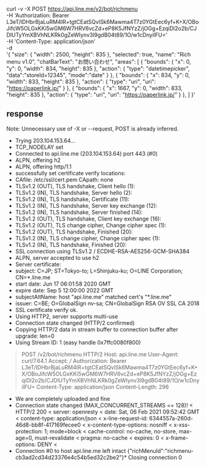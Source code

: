 curl -v -X POST https://api.line.me/v2/bot/richmenu \
-H 'Authorization: Bearer L3eT/IDHbrBjaLuRM4IR+tgtCEatSQvlSk6Mawma4T7z0YGtEec6yf+K+X/OBoJifcW5OLGxKKi5wGM6W7HRV6vcZd+eP8K5JfNYzZ/jOGg+EzqiDl2o2b/CJDlUTyYmXBVhNLKRk0gZeWIynv3l9gdB04t89/1O/w1cDnyilFU=' \
-H 'Content-Type: application/json' \
-d \
'{
  "size": {
    "width": 2500,
    "height": 835
   },
   "selected": true,
   "name": "Rich menu v1.0",
   "chatBarText": "お問い合わせ",
   "areas": [
    {
      "bounds": {
        "x": 0,
        "y": 0,
        "width": 834,
        "height": 835
      },
      "action": {
        "type": "datetimepicker",
        "data":"storeId=12345",
        "mode":"date"
      }
    },
    {
      "bounds": {
        "x": 834,
        "y": 0,
        "width": 833,
        "height": 835
      },
      "action": {
        "type": "uri",
        "uri": "https://paperlink.jp/"
      }
    },
    {
      "bounds": {
        "x": 1667,
        "y": 0,
        "width": 833,
        "height": 835
      },
      "action": {
        "type": "uri",
        "uri": "https://paperlink.jp/"
      }
    },
  ]
}'

## response

Note: Unnecessary use of -X or --request, POST is already inferred.
*   Trying 203.104.153.64...
* TCP_NODELAY set
* Connected to api.line.me (203.104.153.64) port 443 (#0)
* ALPN, offering h2
* ALPN, offering http/1.1
* successfully set certificate verify locations:
*   CAfile: /etc/ssl/cert.pem
  CApath: none
* TLSv1.2 (OUT), TLS handshake, Client hello (1):
* TLSv1.2 (IN), TLS handshake, Server hello (2):
* TLSv1.2 (IN), TLS handshake, Certificate (11):
* TLSv1.2 (IN), TLS handshake, Server key exchange (12):
* TLSv1.2 (IN), TLS handshake, Server finished (14):
* TLSv1.2 (OUT), TLS handshake, Client key exchange (16):
* TLSv1.2 (OUT), TLS change cipher, Change cipher spec (1):
* TLSv1.2 (OUT), TLS handshake, Finished (20):
* TLSv1.2 (IN), TLS change cipher, Change cipher spec (1):
* TLSv1.2 (IN), TLS handshake, Finished (20):
* SSL connection using TLSv1.2 / ECDHE-RSA-AES256-GCM-SHA384
* ALPN, server accepted to use h2
* Server certificate:
*  subject: C=JP; ST=Tokyo-to; L=Shinjuku-ku; O=LINE Corporation; CN=*.line.me
*  start date: Jun 17 06:01:58 2020 GMT
*  expire date: Sep  5 12:00:00 2022 GMT
*  subjectAltName: host "api.line.me" matched cert's "*.line.me"
*  issuer: C=BE; O=GlobalSign nv-sa; CN=GlobalSign RSA OV SSL CA 2018
*  SSL certificate verify ok.
* Using HTTP2, server supports multi-use
* Connection state changed (HTTP/2 confirmed)
* Copying HTTP/2 data in stream buffer to connection buffer after upgrade: len=0
* Using Stream ID: 1 (easy handle 0x7ffc0080f800)
> POST /v2/bot/richmenu HTTP/2
> Host: api.line.me
> User-Agent: curl/7.64.1
> Accept: */*
> Authorization: Bearer L3eT/IDHbrBjaLuRM4IR+tgtCEatSQvlSk6Mawma4T7z0YGtEec6yf+K+X/OBoJifcW5OLGxKKi5wGM6W7HRV6vcZd+eP8K5JfNYzZ/jOGg+EzqiDl2o2b/CJDlUTyYmXBVhNLKRk0gZeWIynv3l9gdB04t89/1O/w1cDnyilFU=
> Content-Type: application/json
> Content-Length: 296
> 
* We are completely uploaded and fine
* Connection state changed (MAX_CONCURRENT_STREAMS == 128)!
< HTTP/2 200 
< server: openresty
< date: Sat, 06 Feb 2021 09:52:42 GMT
< content-type: application/json
< x-line-request-id: 6344557a-260d-46d8-bb8f-417169fecee0
< x-content-type-options: nosniff
< x-xss-protection: 1; mode=block
< cache-control: no-cache, no-store, max-age=0, must-revalidate
< pragma: no-cache
< expires: 0
< x-frame-options: DENY
< 
* Connection #0 to host api.line.me left intact
{"richMenuId":"richmenu-cb3ad2cd34d23376e4c54b5ed32c2be2"}* Closing connection 0
